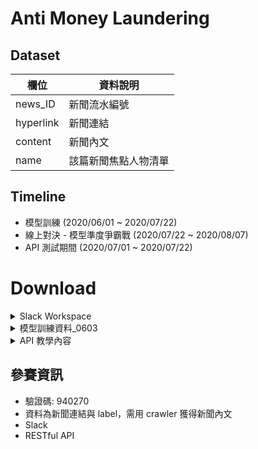 # Anti Money Laundering

## Dataset
|欄位       |資料說明             |
|-----------|---------------------|
|news_ID    |新聞流水編號         |
|hyperlink  |新聞連結             |
|content    |新聞內文             |
|name       |該篇新聞焦點人物清單 |

## Timeline

- 模型訓練 (2020/06/01 ~ 2020/07/22)
- 線上對決 - 模型準度爭霸戰 (2020/07/22 ~ 2020/08/07)
- API 測試期間 (2020/07/01 ~ 2020/07/22)

# Download
<details>
    <summary>Slack Workspace</summary>

    <a href="https://esunaiopencompetition.slack.com/join/shared_invite/zt-ed3evsfq-o3IUFB80duxGjshACB~t_A#/"> Link </a>
</details>
<details>
    <summary>模型訓練資料_0603</summary>

    [資料集說明]()
    [tbrain_train_final_0603.csv](https://hackmd.io/@nqf_7suCTA2B-tYY2TvmYw/r11xDuMoL)
</details>
<details>
    <summary>API 教學內容</summary>
    [API 開發說明文件](https://hackmd.io/@UcQg6jwlT_WL_ZNkPZMm6Q/BJfELe_c8)
    [API 規格說明文件](https://hackmd.io/@nqf_7suCTA2B-tYY2TvmYw/r11xDuMoL)
</details>

## 參賽資訊
- 驗證碼: 940270
- 資料為新聞連結與 label，需用 crawler 獲得新聞內文
- Slack
- RESTful API
